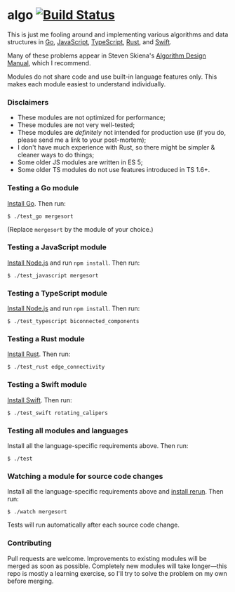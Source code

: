 # algo [![Build Status](https://travis-ci.org/peferron/algo.svg?branch=master)](https://travis-ci.org/peferron/algo)

This is just me fooling around and implementing various algorithms and data structures in [Go](http://golang.org), [JavaScript](https://developer.mozilla.org/en-US/docs/Web/JavaScript), [TypeScript](http://www.typescriptlang.org), [Rust](http://www.rust-lang.org), and [Swift](https://swift.org).

Many of these problems appear in Steven Skiena's [Algorithm Design Manual](http://www.amazon.com/Algorithm-Design-Manual-Steven-Skiena/dp/1849967202), which I recommend.

Modules do not share code and use built-in language features only. This makes each module easiest to understand individually.

### Disclaimers

- These modules are not optimized for performance;
- These modules are not very well-tested;
- These modules are *definitely* not intended for production use (if you do, please send me a link to your post-mortem);
- I don't have much experience with Rust, so there might be simpler & cleaner ways to do things;
- Some older JS modules are written in ES 5;
- Some older TS modules do not use features introduced in TS 1.6+.

### Testing a Go module

[Install Go](http://golang.org/doc/install). Then run:

```shell
$ ./test_go mergesort
```

(Replace `mergesort` by the module of your choice.)

### Testing a JavaScript module

[Install Node.js](http://nodejs.org) and run `npm install`. Then run:

```shell
$ ./test_javascript mergesort
```

### Testing a TypeScript module

[Install Node.js](http://nodejs.org) and run `npm install`. Then run:

```shell
$ ./test_typescript biconnected_components
```

### Testing a Rust module

[Install Rust](http://www.rust-lang.org). Then run:

```shell
$ ./test_rust edge_connectivity
```

### Testing a Swift module

[Install Swift](https://swift.org/getting-started/#installing-swift). Then run:

```shell
$ ./test_swift rotating_calipers
```

### Testing all modules and languages

Install all the language-specific requirements above. Then run:

```shell
$ ./test
```

### Watching a module for source code changes

Install all the language-specific requirements above and [install rerun](https://github.com/alexch/rerun). Then run:

```shell
$ ./watch mergesort
```
Tests will run automatically after each source code change.

### Contributing

Pull requests are welcome. Improvements to existing modules will be merged as soon as possible. Completely new modules will take longer—this repo is mostly a learning exercise, so I'll try to solve the problem on my own before merging.

